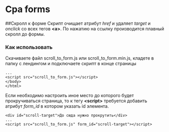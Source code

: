 # Cpa forms

##Скролл к форме
Скрипт очищает атрибут *href* и удаляет *target* и *onclick* со всех тегов **\<a\>**. По нажатию на ссылку производится плавный скролл до формы.

### Как использовать
Скачиваете файл scroll_to_form.js или scroll_to_form.min.js, кладете в папку с лендингом и подключаете скрипт в конце страницы
```
...
<script src="scroll_to_form.js"></script>
</body>
</html>
```

Если необходимо настроить иное место до которого будет прокручиваться страница, то к тегу **\<script>** требуется добавить атрибут *form_id* в котором указать id элемента.
```
<div id="scroll-target">До сюда нужно прокрутить</div>
...
<script src="scroll_to_form.js" form_id="scroll-target"></script>
```